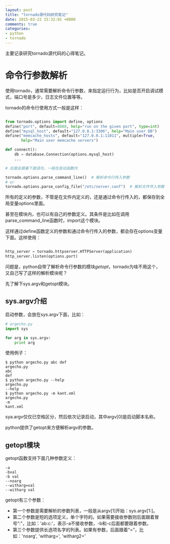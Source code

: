 ```yaml
---
layout: post
title: "tornado源代码研究笔记"
date: 2015-03-22 15:32:01 +0800
comments: true
categories: 
- python
- tornado
---
```


[pipe-1]: /images/assets/pipe-1.png "linux"

主要记录研究tornado源代码的心得笔记。


<!-- more -->

# 命令行参数解析

使用tornado，通常需要解析命令行参数，来指定运行行为，比如是否开启调试模式，端口号是多少，日志文件位置等等。

tornado的命令行使用方式一般是这样：

```python

from tornado.options import define, options
define("port", default=8888, help="run on the given port", type=int)
define("mysql_host", default="127.0.0.1:3306", help="Main user DB")
define("memcache_hosts", default="127.0.0.1:11011", multiple=True,
       help="Main user memcache servers")

def connect():
    db = database.Connection(options.mysql_host)
    ...

# 后面会跟着下面语句，一般在启动函数内

tornado.options.parse_command_line()  # 解析命令行传入参数
# or
tornado.options.parse_config_file("/etc/server.conf")  # 解析文件传入参数


```

所有的定义的参数，不管是在文件内定义的，还是通过命令行传入的，都保存到全局变量options里面。

甚至在模块内，也可以有自己的参数定义。其条件是比如在调用parse_command_line函数时，import这个模块。

这样通过define函数定义的参数和通过命令行传入的参数，都会存在options变量下面。这样使用：

```python

http_server = tornado.httpserver.HTTPServer(application)
http_server.listen(options.port)
```

问题是，python自带了解析命令行参数的模块*getopt*，tornado为啥不用这个，又自己写了这样的解析模块呢？

先了解下sys.argv和getopt模块。

## sys.argv介绍

启动参数，会放在sys.argv下面，比如：

```python
# argecho.py
import sys

for arg in sys.argv:
    print arg

```

使用例子：

```
$ python argecho.py abc def     
argecho.py
abc
def
$ python argecho.py --help      
argecho.py
--help
$ python argecho.py -m kant.xml 
argecho.py
-m
kant.xml
```

sya.argv仅仅已空格区分，然后依次记录启动，其中argv[0]是启动脚本名称。

python提供了getopt来方便解析argv的参数。

## getopt模块

getopt函数支持下面几种参数定义：

```
-a
-bval
-b val
--noarg
--witharg=val
--witharg val
```

getopt有三个参数：

* 第一个参数是需要解析的参数列表，一般是从argv[1]开始：sys.argv[1:]。
* 第二个参数是短的选项定义，单个字符的。如果需要接收参数则后面跟着冒号“:”，比如：'ab:c:'，表示-a不接收参数，-b和-c后面都要跟着参数。
* 第三个参数提供长选项名字的列表。如果有参数，后面跟着“=”，比如：'noarg', 'witharg=', 'witharg2=' 













